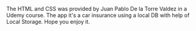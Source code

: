 The HTML and CSS was provided by Juan Pablo De la Torre Valdez in a Udemy course. The app it's a car insurance using a local DB with help of Local Storage. Hope you enjoy it.
